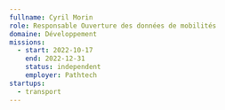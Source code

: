 ```yaml
---
fullname: Cyril Morin
role: Responsable Ouverture des données de mobilités 
domaine: Développement
missions:
  - start: 2022-10-17
    end: 2022-12-31
    status: independent
    employer: Pathtech
startups:
  - transport
---
```


